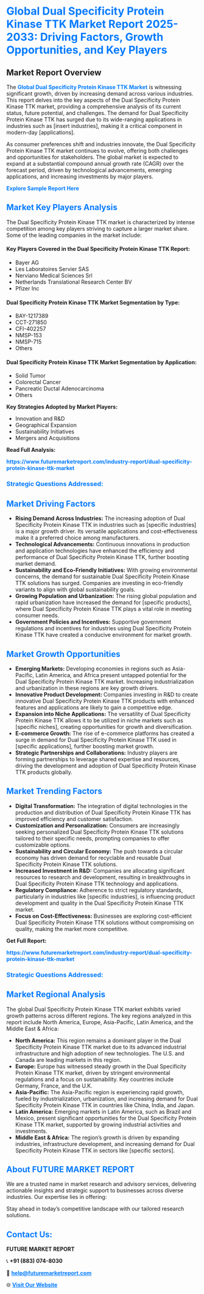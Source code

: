 <h1 style="color: #007BFF;">Global Dual Specificity Protein Kinase TTK Market Report 2025-2033: Driving Factors, Growth Opportunities, and Key Players</h1>

<section id="overview">
<h2>Market Report Overview</h2>
<p>The <a href="https://www.futuremarketreport.com/industry-report/dual-specificity-protein-kinase-ttk-market" style="color: #007BFF; text-decoration: none;"><strong>Global Dual Specificity Protein Kinase TTK Market</strong></a> is witnessing significant growth, driven by increasing demand across various industries. This report delves into the key aspects of the Dual Specificity Protein Kinase TTK market, providing a comprehensive analysis of its current status, future potential, and challenges. The demand for Dual Specificity Protein Kinase TTK has surged due to its wide-ranging applications in industries such as [insert industries], making it a critical component in modern-day [applications].</p>
<p>As consumer preferences shift and industries innovate, the Dual Specificity Protein Kinase TTK market continues to evolve, offering both challenges and opportunities for stakeholders. The global market is expected to expand at a substantial compound annual growth rate (CAGR) over the forecast period, driven by technological advancements, emerging applications, and increasing investments by major players.</p>
</section>

<section id="overview">
<p><a href="https://www.futuremarketreport.com/request-sample/reportId=54500" style="color: #007BFF; text-decoration: none;"><strong>Explore Sample Report Here</strong></a></p>
</section>

<section id="key-players">
<h2 style="color: #007BFF;">Market Key Players Analysis</h2>
<p>The Dual Specificity Protein Kinase TTK market is characterized by intense competition among key players striving to capture a larger market share. Some of the leading companies in the market include:</p>
<h4>Key Players Covered in the Dual Specificity Protein Kinase TTK Report:</h4>
<ul><li>Bayer AG</li><li>Les Laboratoires Servier SAS</li><li>Nerviano Medical Sciences Srl</li><li>Netherlands Translational Research Center BV</li><li>Pfizer Inc</li></ul>
<h4>Dual Specificity Protein Kinase TTK Market Segmentation by Type:</h4>
<ul><li>BAY-1217389</li><li>CCT-271850</li><li>CFI-402257</li><li>NMSP-153</li><li>NMSP-715</li><li>Others</li></ul>

<h4>Dual Specificity Protein Kinase TTK Market Segmentation by Application:</h4>
<ul><li>Solid Tumor</li><li>Colorectal Cancer</li><li>Pancreatic Ductal Adenocarcinoma</li><li>Others</li></ul>
<p><strong>Key Strategies Adopted by Market Players:</strong></p>
<ul>
<li>Innovation and R&D</li>
<li>Geographical Expansion</li>
<li>Sustainability Initiatives</li>
<li>Mergers and Acquisitions</li>
</ul>
</section>

<section>
<p><strong>Read Full Analysis: </strong></p><a href="https://www.futuremarketreport.com/industry-report/dual-specificity-protein-kinase-ttk-market" style="color: #007BFF; text-decoration: none;"><strong>https://www.futuremarketreport.com/industry-report/dual-specificity-protein-kinase-ttk-market</strong></a>
<h3 style="color: #007BFF;">Strategic Questions Addressed:</h3>
</section>

<section id="driving-factors">
<h2 style="color: #007BFF;">Market Driving Factors</h2>
<ul>
<li><strong>Rising Demand Across Industries:</strong> The increasing adoption of Dual Specificity Protein Kinase TTK in industries such as [specific industries] is a major growth driver. Its versatile applications and cost-effectiveness make it a preferred choice among manufacturers.</li>
<li><strong>Technological Advancements:</strong> Continuous innovations in production and application technologies have enhanced the efficiency and performance of Dual Specificity Protein Kinase TTK, further boosting market demand.</li>
<li><strong>Sustainability and Eco-Friendly Initiatives:</strong> With growing environmental concerns, the demand for sustainable Dual Specificity Protein Kinase TTK solutions has surged. Companies are investing in eco-friendly variants to align with global sustainability goals.</li>
<li><strong>Growing Population and Urbanization:</strong> The rising global population and rapid urbanization have increased the demand for [specific products], where Dual Specificity Protein Kinase TTK plays a vital role in meeting consumer needs.</li>
<li><strong>Government Policies and Incentives:</strong> Supportive government regulations and incentives for industries using Dual Specificity Protein Kinase TTK have created a conducive environment for market growth.</li>
</ul>
</section>

<section id="growth-opportunities">
<h2 style="color: #007BFF;">Market Growth Opportunities</h2>
<ul>
<li><strong>Emerging Markets:</strong> Developing economies in regions such as Asia-Pacific, Latin America, and Africa present untapped potential for the Dual Specificity Protein Kinase TTK market. Increasing industrialization and urbanization in these regions are key growth drivers.</li>
<li><strong>Innovative Product Development:</strong> Companies investing in R&D to create innovative Dual Specificity Protein Kinase TTK products with enhanced features and applications are likely to gain a competitive edge.</li>
<li><strong>Expansion into Niche Applications:</strong> The versatility of Dual Specificity Protein Kinase TTK allows it to be utilized in niche markets such as [specific niches], creating opportunities for growth and diversification.</li>
<li><strong>E-commerce Growth:</strong> The rise of e-commerce platforms has created a surge in demand for Dual Specificity Protein Kinase TTK used in [specific applications], further boosting market growth.</li>
<li><strong>Strategic Partnerships and Collaborations:</strong> Industry players are forming partnerships to leverage shared expertise and resources, driving the development and adoption of Dual Specificity Protein Kinase TTK products globally.</li>
</ul>
</section>

<section id="trending-factors">
<h2 style="color: #007BFF;">Market Trending Factors</h2>
<ul>
<li><strong>Digital Transformation:</strong> The integration of digital technologies in the production and distribution of Dual Specificity Protein Kinase TTK has improved efficiency and customer satisfaction.</li>
<li><strong>Customization and Personalization:</strong> Consumers are increasingly seeking personalized Dual Specificity Protein Kinase TTK solutions tailored to their specific needs, prompting companies to offer customizable options.</li>
<li><strong>Sustainability and Circular Economy:</strong> The push towards a circular economy has driven demand for recyclable and reusable Dual Specificity Protein Kinase TTK solutions.</li>
<li><strong>Increased Investment in R&D:</strong> Companies are allocating significant resources to research and development, resulting in breakthroughs in Dual Specificity Protein Kinase TTK technology and applications.</li>
<li><strong>Regulatory Compliance:</strong> Adherence to strict regulatory standards, particularly in industries like [specific industries], is influencing product development and quality in the Dual Specificity Protein Kinase TTK market.</li>
<li><strong>Focus on Cost-Effectiveness:</strong> Businesses are exploring cost-efficient Dual Specificity Protein Kinase TTK solutions without compromising on quality, making the market more competitive.</li>
</ul>
</section>

<section>
<p><strong>Get Full Report: </strong></p><a href="https://www.futuremarketreport.com/industry-report/dual-specificity-protein-kinase-ttk-market" style="color: #007BFF; text-decoration: none;"><strong>https://www.futuremarketreport.com/industry-report/dual-specificity-protein-kinase-ttk-market</strong></a>
<h3 style="color: #007BFF;">Strategic Questions Addressed:</h3>
</section>


<section id="regional-analysis">
<h2 style="color: #007BFF;">Market Regional Analysis</h2>
<p>The global Dual Specificity Protein Kinase TTK market exhibits varied growth patterns across different regions. The key regions analyzed in this report include North America, Europe, Asia-Pacific, Latin America, and the Middle East & Africa:</p>
<ul>
<li><strong>North America:</strong> This region remains a dominant player in the Dual Specificity Protein Kinase TTK market due to its advanced industrial infrastructure and high adoption of new technologies. The U.S. and Canada are leading markets in this region.</li>
<li><strong>Europe:</strong> Europe has witnessed steady growth in the Dual Specificity Protein Kinase TTK market, driven by stringent environmental regulations and a focus on sustainability. Key countries include Germany, France, and the U.K.</li>
<li><strong>Asia-Pacific:</strong> The Asia-Pacific region is experiencing rapid growth, fueled by industrialization, urbanization, and increasing demand for Dual Specificity Protein Kinase TTK in countries like China, India, and Japan.</li>
<li><strong>Latin America:</strong> Emerging markets in Latin America, such as Brazil and Mexico, present significant opportunities for the Dual Specificity Protein Kinase TTK market, supported by growing industrial activities and investments.</li>
<li><strong>Middle East & Africa:</strong> The region’s growth is driven by expanding industries, infrastructure development, and increasing demand for Dual Specificity Protein Kinase TTK in sectors like [specific sectors].</li>
</ul>
</section>

<footer>
<h2 style="color: #007BFF;">About FUTURE MARKET REPORT</h2>
<p>We are a trusted name in market research and advisory services, delivering actionable insights and strategic support to businesses across diverse industries. Our expertise lies in offering:</p>

<p>Stay ahead in today’s competitive landscape with our tailored research solutions.</p>

<h2 style="color: #007BFF;">Contact Us:</h2>
<p><strong>FUTURE MARKET REPORT</strong></p>
<p>📞 <strong>+91 (883) 074-8030</strong></p>
<p>📧 <strong><a href="mailto:help@futuremarketreport.com" style="color: #007BFF;">help@futuremarketreport.com</a></strong></p>
<p>🌐 <strong><a href="https://www.futuremarketreport.com/" style="color: #007BFF;">Visit Our Website</a></strong></p>
</footer>